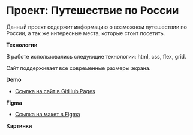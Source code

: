 # Проект: Путешествие по России

Данный проект содержит информацию о возможном путешествии по России, а так же интересные места, которые стоит посетить.

**Технологии**

В работе использовались следующие технологии: html, css, flex, grid. 

Сайт поддерживает все современные размеры экрана.

**Demo**
* [Ссылка на сайт в GitHub Pages](https://buldenkovanton.github.io/russian-travel/index.html)

**Figma**

* [Ссылка на макет в Figma](https://www.figma.com/file/5S2WSbEFL6awjVWJ0NWL8Q/Sprint-3_-Russia-_-desktop-mobile?node-id=28503%3A0)

**Картинки**




